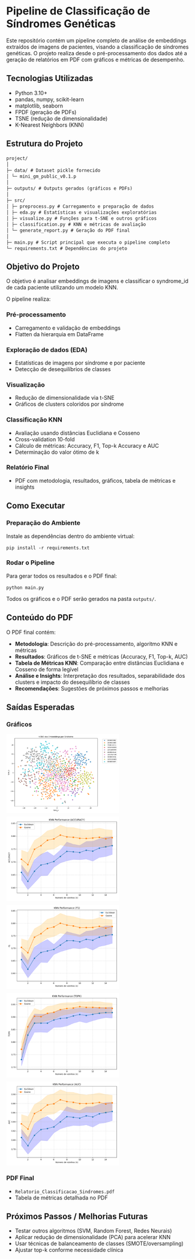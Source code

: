 # Pipeline de Classificação de Síndromes Genéticas

Este repositório contém um pipeline completo de análise de embeddings extraídos de imagens de pacientes, visando a classificação de síndromes genéticas. O projeto realiza desde o pré-processamento dos dados até a geração de relatórios em PDF com gráficos e métricas de desempenho.

## Tecnologias Utilizadas

- Python 3.10+
- pandas, numpy, scikit-learn
- matplotlib, seaborn
- FPDF (geração de PDFs)
- TSNE (redução de dimensionalidade)
- K-Nearest Neighbors (KNN)

## Estrutura do Projeto
```
project/
│
├─ data/ # Dataset pickle fornecido
│ └─ mini_gm_public_v0.1.p
│
├─ outputs/ # Outputs gerados (gráficos e PDFs)
│
├─ src/
│ ├─ preprocess.py # Carregamento e preparação de dados
│ ├─ eda.py # Estatísticas e visualizações exploratórias
│ ├─ visualize.py # Funções para t-SNE e outros gráficos
│ ├─ classification.py # KNN e métricas de avaliação
│ └─ generate_report.py # Geração do PDF final
│
├─ main.py # Script principal que executa o pipeline completo
└─ requirements.txt # Dependências do projeto
```


## Objetivo do Projeto

O objetivo é analisar embeddings de imagens e classificar o syndrome_id de cada paciente utilizando um modelo KNN.

O pipeline realiza:

### Pré-processamento
- Carregamento e validação de embeddings
- Flatten da hierarquia em DataFrame

### Exploração de dados (EDA)
- Estatísticas de imagens por síndrome e por paciente
- Detecção de desequilíbrios de classes

### Visualização
- Redução de dimensionalidade via t-SNE
- Gráficos de clusters coloridos por síndrome

### Classificação KNN
- Avaliação usando distâncias Euclidiana e Cosseno
- Cross-validation 10-fold
- Cálculo de métricas: Accuracy, F1, Top-k Accuracy e AUC
- Determinação do valor ótimo de k

### Relatório Final
- PDF com metodologia, resultados, gráficos, tabela de métricas e insights

## Como Executar

### Preparação do Ambiente

Instale as dependências dentro do ambiente virtual:

```
pip install -r requirements.txt
```

### Rodar o Pipeline

Para gerar todos os resultados e o PDF final:

```
python main.py
```

Todos os gráficos e o PDF serão gerados na pasta `outputs/`.

## Conteúdo do PDF

O PDF final contém:

- **Metodologia**: Descrição do pré-processamento, algoritmo KNN e métricas
- **Resultados**: Gráficos de t-SNE e métricas (Accuracy, F1, Top-k, AUC)
- **Tabela de Métricas KNN**: Comparação entre distâncias Euclidiana e Cosseno de forma legível
- **Análise e Insights**: Interpretação dos resultados, separabilidade dos clusters e impacto do desequilíbrio de classes
- **Recomendações**: Sugestões de próximos passos e melhorias

## Saídas Esperadas

### Gráficos

<div style="display: flex; flex-wrap: wrap; gap: 10px;">
  <img src="outputs/tsne_plot.png" alt="t-SNE" width="300"/>
  <img src="outputs/accuracy_plot.png" alt="Accuracy" width="300"/>
  <img src="outputs/f1_plot.png" alt="F1 Score" width="300"/>
  <img src="outputs/topk_plot.png" alt="Top-k Accuracy" width="300"/>
  <img src="outputs/auc_plot.png" alt="AUC" width="300"/>
</div>




### PDF Final
- `Relatorio_Classificacao_Sindromes.pdf`
- Tabela de métricas detalhada no PDF

## Próximos Passos / Melhorias Futuras

- Testar outros algoritmos (SVM, Random Forest, Redes Neurais)
- Aplicar redução de dimensionalidade (PCA) para acelerar KNN
- Usar técnicas de balanceamento de classes (SMOTE/oversampling)
- Ajustar top-k conforme necessidade clínica
